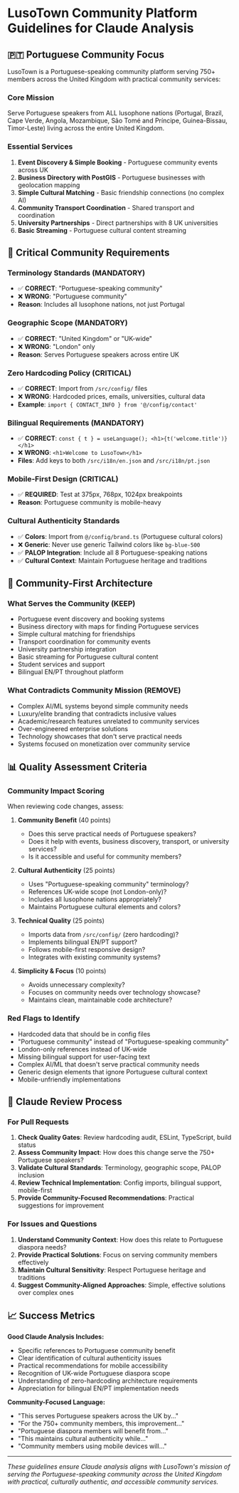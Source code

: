 # LusoTown Community Platform Guidelines for Claude Analysis

## 🇵🇹 Portuguese Community Focus

LusoTown is a Portuguese-speaking community platform serving 750+ members across the United Kingdom with practical community services:

### **Core Mission**
Serve Portuguese speakers from ALL lusophone nations (Portugal, Brazil, Cape Verde, Angola, Mozambique, São Tomé and Príncipe, Guinea-Bissau, Timor-Leste) living across the entire United Kingdom.

### **Essential Services**
1. **Event Discovery & Simple Booking** - Portuguese community events across UK
2. **Business Directory with PostGIS** - Portuguese businesses with geolocation mapping
3. **Simple Cultural Matching** - Basic friendship connections (no complex AI)
4. **Community Transport Coordination** - Shared transport and coordination
5. **University Partnerships** - Direct partnerships with 8 UK universities
6. **Basic Streaming** - Portuguese cultural content streaming

## 🚨 Critical Community Requirements

### **Terminology Standards (MANDATORY)**
- ✅ **CORRECT**: "Portuguese-speaking community" 
- ❌ **WRONG**: "Portuguese community"
- **Reason**: Includes all lusophone nations, not just Portugal

### **Geographic Scope (MANDATORY)**  
- ✅ **CORRECT**: "United Kingdom" or "UK-wide"
- ❌ **WRONG**: "London" only
- **Reason**: Serves Portuguese speakers across entire UK

### **Zero Hardcoding Policy (CRITICAL)**
- ✅ **CORRECT**: Import from `/src/config/` files
- ❌ **WRONG**: Hardcoded prices, emails, universities, cultural data
- **Example**: `import { CONTACT_INFO } from '@/config/contact'`

### **Bilingual Requirements (MANDATORY)**
- ✅ **CORRECT**: `const { t } = useLanguage(); <h1>{t('welcome.title')}</h1>`
- ❌ **WRONG**: `<h1>Welcome to LusoTown</h1>`
- **Files**: Add keys to both `/src/i18n/en.json` and `/src/i18n/pt.json`

### **Mobile-First Design (CRITICAL)**
- ✅ **REQUIRED**: Test at 375px, 768px, 1024px breakpoints
- **Reason**: Portuguese community is mobile-heavy

### **Cultural Authenticity Standards**
- ✅ **Colors**: Import from `@/config/brand.ts` (Portuguese cultural colors)
- ❌ **Generic**: Never use generic Tailwind colors like `bg-blue-500`
- ✅ **PALOP Integration**: Include all 8 Portuguese-speaking nations
- ✅ **Cultural Context**: Maintain Portuguese heritage and traditions

## 🎯 Community-First Architecture

### **What Serves the Community (KEEP)**
- Portuguese event discovery and booking systems
- Business directory with maps for finding Portuguese services
- Simple cultural matching for friendships
- Transport coordination for community events
- University partnership integration
- Basic streaming for Portuguese cultural content
- Student services and support
- Bilingual EN/PT throughout platform

### **What Contradicts Community Mission (REMOVE)**
- Complex AI/ML systems beyond simple community needs
- Luxury/elite branding that contradicts inclusive values
- Academic/research features unrelated to community services
- Over-engineered enterprise solutions
- Technology showcases that don't serve practical needs
- Systems focused on monetization over community service

## 📊 Quality Assessment Criteria

### **Community Impact Scoring**
When reviewing code changes, assess:

1. **Community Benefit** (40 points)
   - Does this serve practical needs of Portuguese speakers?
   - Does it help with events, business discovery, transport, or university services?
   - Is it accessible and useful for community members?

2. **Cultural Authenticity** (25 points) 
   - Uses "Portuguese-speaking community" terminology?
   - References UK-wide scope (not London-only)?
   - Includes all lusophone nations appropriately?
   - Maintains Portuguese cultural elements and colors?

3. **Technical Quality** (25 points)
   - Imports data from `/src/config/` (zero hardcoding)?
   - Implements bilingual EN/PT support?
   - Follows mobile-first responsive design?
   - Integrates with existing community systems?

4. **Simplicity & Focus** (10 points)
   - Avoids unnecessary complexity?
   - Focuses on community needs over technology showcase?
   - Maintains clean, maintainable code architecture?

### **Red Flags to Identify**
- Hardcoded data that should be in config files
- "Portuguese community" instead of "Portuguese-speaking community"
- London-only references instead of UK-wide
- Missing bilingual support for user-facing text
- Complex AI/ML that doesn't serve practical community needs
- Generic design elements that ignore Portuguese cultural context
- Mobile-unfriendly implementations

## 🚀 Claude Review Process

### **For Pull Requests**
1. **Check Quality Gates**: Review hardcoding audit, ESLint, TypeScript, build status
2. **Assess Community Impact**: How does this change serve the 750+ Portuguese speakers?
3. **Validate Cultural Standards**: Terminology, geographic scope, PALOP inclusion
4. **Review Technical Implementation**: Config imports, bilingual support, mobile-first
5. **Provide Community-Focused Recommendations**: Practical suggestions for improvement

### **For Issues and Questions**  
1. **Understand Community Context**: How does this relate to Portuguese diaspora needs?
2. **Provide Practical Solutions**: Focus on serving community members effectively
3. **Maintain Cultural Sensitivity**: Respect Portuguese heritage and traditions
4. **Suggest Community-Aligned Approaches**: Simple, effective solutions over complex ones

## 📈 Success Metrics

**Good Claude Analysis Includes:**
- Specific references to Portuguese community benefit
- Clear identification of cultural authenticity issues
- Practical recommendations for mobile accessibility
- Recognition of UK-wide Portuguese diaspora scope
- Understanding of zero-hardcoding architecture requirements
- Appreciation for bilingual EN/PT implementation needs

**Community-Focused Language:**
- "This serves Portuguese speakers across the UK by..."
- "For the 750+ community members, this improvement..."  
- "Portuguese diaspora members will benefit from..."
- "This maintains cultural authenticity while..."
- "Community members using mobile devices will..."

---

*These guidelines ensure Claude analysis aligns with LusoTown's mission of serving the Portuguese-speaking community across the United Kingdom with practical, culturally authentic, and accessible community services.*